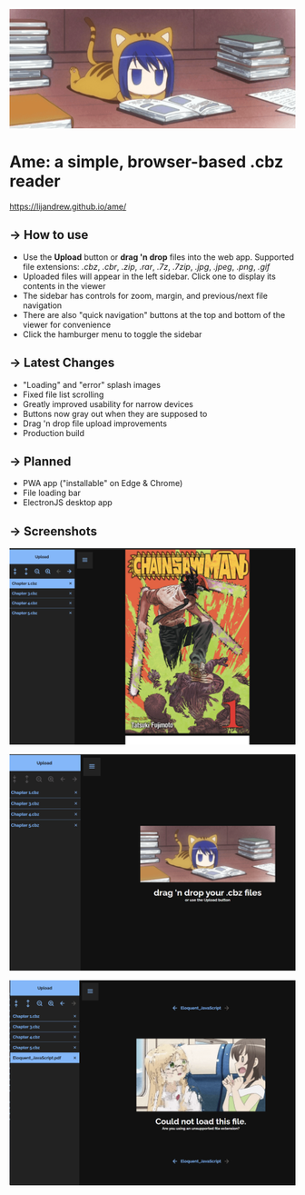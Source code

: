 ![Splash screen gif](./src/assets/splash.gif)

# **Ame: a simple, browser-based .cbz reader**

https://lijandrew.github.io/ame/

## &rarr; **How to use**

- Use the **Upload** button or **drag 'n drop** files into the web app. Supported file extensions: _.cbz_, _.cbr_, _.zip_, _.rar_, _.7z_, _.7zip_, _.jpg_, _.jpeg_, _.png_, _.gif_
- Uploaded files will appear in the left sidebar. Click one to display its contents in the viewer
- The sidebar has controls for zoom, margin, and previous/next file navigation
- There are also "quick navigation" buttons at the top and bottom of the viewer for convenience
- Click the hamburger menu to toggle the sidebar

## &rarr; **Latest Changes**

- "Loading" and "error" splash images
- Fixed file list scrolling
- Greatly improved usability for narrow devices
- Buttons now gray out when they are supposed to
- Drag 'n drop file upload improvements
- Production build

## &rarr; **Planned**

- PWA app ("installable" on Edge & Chrome)
- File loading bar
- ElectronJS desktop app

## &rarr; **Screenshots**

![Demo screenshot 1](./screenshots/1.png)

![Demo screenshot 2](./screenshots/2.png)

![Demo screenshot 3](./screenshots/3.png)
